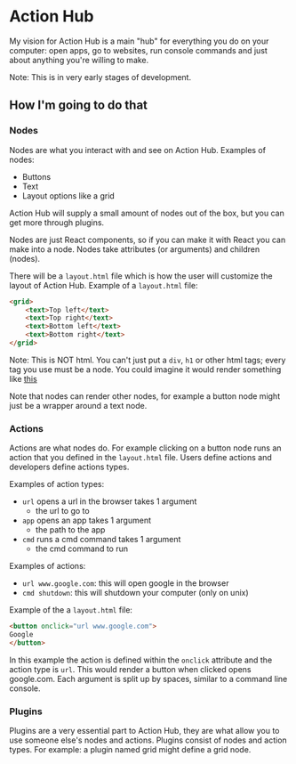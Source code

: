 # Action Hub

My vision for Action Hub is a main "hub" for everything you do on your computer: open apps, go to websites, run console commands and just about anything you're willing to make.

Note: This is in very early stages of development.

## How I'm going to do that

### Nodes

Nodes are what you interact with and see on Action Hub.
Examples of nodes:

* Buttons
* Text
* Layout options like a grid

Action Hub will supply a small amount of nodes out of the box, but you can get more through plugins.

Nodes are just React components, so if you can make it with React you can make into a node.
Nodes take attributes (or arguments) and children (nodes).

There will be a `layout.html` file which is how the user will customize the layout of Action Hub. Example of a `layout.html` file:

```html
<grid>
    <text>Top left</text>
    <text>Top right</text>
    <text>Bottom left</text>
    <text>Bottom right</text>
</grid>
```

Note: This is NOT html. You can't just put a `div`, `h1` or other html tags; every tag you use must be a node.
You could imagine it would render something like [this](https://i.imgur.com/g0AQI66.png)

Note that nodes can render other nodes, for example a button node might just be a wrapper around a text node.

### Actions

Actions are what nodes do. For example clicking on a button node runs an action that you defined in the `layout.html` file.
Users define actions and developers define actions types.

Examples of action types:

* `url`
  opens a url in the browser
  takes 1 argument
  * the url to go to
* `app`
  opens an app
  takes 1 argument
  * the path to the app
* `cmd`
  runs a cmd command
  takes 1 argument
  * the cmd command to run

Examples of actions:

* `url www.google.com`: this will open google in the browser
* `cmd shutdown`: this will shutdown your computer (only on unix)

Example of the a `layout.html` file:

```html
<button onclick="url www.google.com">
Google
</button>
```

In this example the action is defined within the `onclick` attribute and the action type is `url`. This would render a button when clicked opens google.com.
Each argument is split up by spaces, similar to a command line console.

### Plugins

Plugins are a very essential part to Action Hub, they are what allow you to use someone else's nodes and actions.
Plugins consist of nodes and action types.
For example: a plugin named grid might define a grid node.
